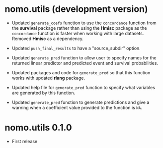 # nomo.utils (development version)

* Updated `generate_coefs` function to use the `concordance` function from the **survival** package rather than using the **Hmisc** package as the `concordance` function is faster when working with large datasets. Removed **Hmisc** as a dependency.

* Updated `push_final_results` to have a "source_subdir" option.

* Updated `generate_pred` function to allow user to specify names for the returned linear predictor and predicted event and survival probabilities.

* Updated packages and code for `generate_pred` so that this function works with updated **rlang** package.

* Updated help file for `generate_pred` function to specify what variables are generated by this function.

* Updated `generate_pred` function to generate predictions and give a warning when a coefficient value provided to the function is `NA`.

# nomo.utils 0.1.0

* First release
